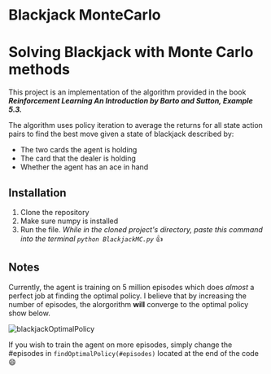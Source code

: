 # Blackjack MonteCarlo
 

# Solving Blackjack with Monte Carlo methods
This project is an implementation of the algorithm provided in the book ***Reinforcement Learning An Introduction by Barto and Sutton, Example 5.3.*** 

The algorithm uses policy iteration to average the returns for all state action pairs to find the best move given a state of blackjack described by:

- The two cards the agent is holding
- The card that the dealer is holding
- Whether the agent has an ace in hand

## Installation
1. Clone the repository
2. Make sure numpy is installed
3. Run the file. *While in the cloned project's directory, paste this command into the terminal `python BlackjackMC.py`* :thumbsup:

## Notes
Currently, the agent is training on 5 million episodes which does *almost* a perfect job at finding the optimal policy. I believe that by increasing the number of episodes, the alorgorithm **will** converge to the optimal policy show below.

![blackjackOptimalPolicy](https://github.com/rhuangr/Blackjack-MonteCarlo/assets/170949635/650c0cb3-2e94-4b18-9bf1-e061f95b9d84)

If you wish to train the agent on more episodes, simply change the #episodes in `findOptimalPolicy(#episodes)`  located at the end of the code :smile:
